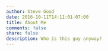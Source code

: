 ```yaml
---
author: Steve Good
date: 2016-10-11T14:11:01-07:00
title: About Me
comments: false
share: false
description: Who is this guy anyway?
---
```

